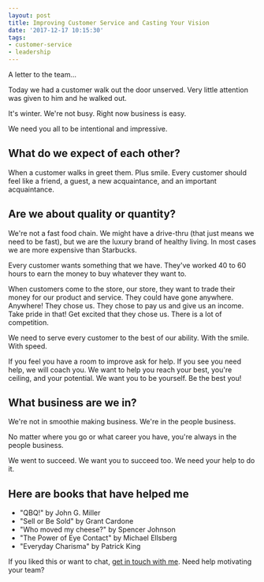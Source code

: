 ```yaml
---
layout: post
title: Improving Customer Service and Casting Your Vision
date: '2017-12-17 10:15:30'
tags:
- customer-service
- leadership
---
```

A letter to the team...

Today we had a customer walk out the door unserved. Very little attention was given to him and he walked out.

It's winter. We're not busy. Right now business is easy.

We need you all to be intentional and impressive.

## What do we expect of each other?

When a customer walks in greet them. Plus smile. Every customer should feel like a friend, a guest, a new acquaintance, and an important acquaintance.

## Are we about quality or quantity?

We're not a fast food chain. We might have a drive-thru (that just means we need to be fast), but we are the luxury brand of healthy living. In most cases we are more expensive than Starbucks.

Every customer wants something that we have. They've worked 40 to 60 hours to earn the money to buy whatever they want to.

When customers come to the store, our store, they want to trade their money for our product and service. They could have gone anywhere. Anywhere! They chose us. They chose to pay us and give us an income. Take pride in that! Get excited that they chose us. There is a lot of competition.

We need to serve every customer to the best of our ability. With the smile. With speed.

If you feel you have a room to improve ask for help. If you see you need help, we will coach you. We want to help you reach your best, you're ceiling, and your potential. We want you to be yourself. Be the best you!

## What business are we in?

We're not in smoothie making business. We're in the people business.

No matter where you go or what career you have, you're always in the people business.

We went to succeed. We want you to succeed too. We need your help to do it.

## Here are books that have helped me

- "QBQ!" by John G. Miller
- "Sell or Be Sold" by Grant Cardone
- "Who moved my cheese?" by Spencer Johnson
- "The Power of Eye Contact" by Michael Ellsberg
- "Everyday Charisma" by Patrick King

If you liked this or want to chat, [get in touch with me](https://twitter.com/Chance_Smith).
Need help motivating your team?